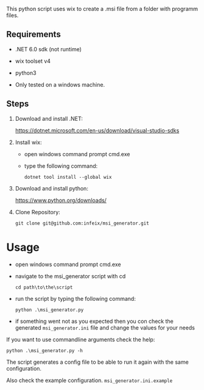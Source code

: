 This python script uses wix to create a .msi file from a folder with programm files.

## Requirements

* .NET 6.0 sdk (not runtime)
* wix toolset v4
* python3

* Only tested on a windows machine.

## Steps
1. Download and install .NET:

    https://dotnet.microsoft.com/en-us/download/visual-studio-sdks


2. Install wix:

    - open windows command prompt cmd.exe
    - type the following command:

        `dotnet tool install --global wix`

3. Download and install python:

    https://www.python.org/downloads/

4. Clone Repository:

    `git clone git@github.com:infeix/msi_generator.git`


# Usage

- open windows command prompt cmd.exe
- navigate to the msi_generator script with cd

    `cd path\to\the\script`

- run the script by typing the following command:

    `python .\msi_generator.py`

- if something went not as you expected then you con check the generated `msi_generator.ini` file 
and change the values for your needs

If you want to use commandline arguments check the help:

`python .\msi_generator.py -h`

The script generates a config file to be able to run it again with the same configuration.

Also check the example configuration. `msi_generator.ini.example`
